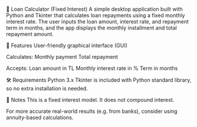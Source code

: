 ﻿📘 Loan Calculator (Fixed Interest)
A simple desktop application built with Python and Tkinter that calculates loan repayments using a fixed monthly interest rate. The user inputs the loan amount, interest rate, and repayment term in months, and the app displays the monthly installment and total repayment amount.

🚀 Features
User-friendly graphical interface (GUI)

Calculates:
Monthly payment
Total repayment

Accepts:
Loan amount in TL
Monthly interest rate in %
Term in months

🛠️ Requirements
Python 3.x
Tkinter is included with Python standard library, so no extra installation is needed.

📌 Notes
This is a fixed interest model. It does not compound interest.

For more accurate real-world results (e.g. from banks), consider using annuity-based calculations.




